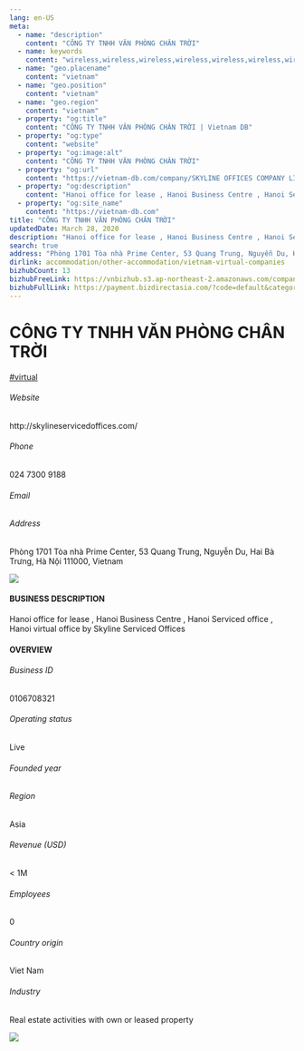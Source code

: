 ```yaml
---
lang: en-US
meta:
  - name: "description"
    content: "CÔNG TY TNHH VĂN PHÒNG CHÂN TRỜI"
  - name: keywords
    content: "wireless,wireless,wireless,wireless,wireless,wireless,wireless,wireless,wireless,wireless,wireless,wireless,wireless,wireless,wireless,wireless,wireless,vietnam-virtual-companies"
  - name: "geo.placename"
    content: "vietnam"
  - name: "geo.position"
    content: "vietnam"
  - name: "geo.region"
    content: "vietnam"
  - property: "og:title"
    content: "CÔNG TY TNHH VĂN PHÒNG CHÂN TRỜI | Vietnam DB"
  - property: "og:type"
    content: "website"
  - property: "og:image:alt"
    content: "CÔNG TY TNHH VĂN PHÒNG CHÂN TRỜI"
  - property: "og:url"
    content: "https://vietnam-db.com/company/SKYLINE OFFICES COMPANY LIMITED-2595830"
  - property: "og:description"
    content: "Hanoi office for lease , Hanoi Business Centre , Hanoi Serviced office , Hanoi virtual office by Skyline Serviced Offices"
  - property: "og:site_name"
    content: "https://vietnam-db.com"
title: "CÔNG TY TNHH VĂN PHÒNG CHÂN TRỜI"
updatedDate: March 28, 2020
description: "Hanoi office for lease , Hanoi Business Centre , Hanoi Serviced office , Hanoi virtual office by Skyline Serviced Offices"
search: true
address: "Phòng 1701 Tòa nhà Prime Center, 53 Quang Trung, Nguyễn Du, Hai Bà Trưng, Hà Nội 111000, Vietnam"
dirlink: accommodation/other-accommodation/vietnam-virtual-companies
bizhubCount: 13
bizhubFreeLink: https://vnbizhub.s3.ap-northeast-2.amazonaws.com/companies/vietnam-virtual-companies_preview.xlsx
bizhubFullLink: https://payment.bizdirectasia.com/?code=default&category=bizhub&item=vietnam-virtual-companies&redirect=https://vietnam-db.com
---
```



<div class="bd-item">
    <div class="item-content">
        <div class="detail-title-wrap">
            <h1 class="detail-title">
                CÔNG TY TNHH VĂN PHÒNG CHÂN TRỜI
            </h1>
        </div>
		<div class="detail-tagslist"><a href="/accommodation/other-accommodation/tags/virtual" class="detail-tagitem">#virtual</a></div>
        <h6 class="bd-label">Website</h6>
        <p>http://skylineservicedoffices.com/</p>
		<h6 class="bd-label">Phone</h6>
        <p>024 7300 9188</p>
        <h6 class="bd-label">Email</h6>
        <p><a class="textColorPrimary" href="#"></a></p>
        <h6 class="bd-label">Address</h6>
        <p>Phòng 1701 Tòa nhà Prime Center, 53 Quang Trung, Nguyễn Du, Hai Bà Trưng, Hà Nội 111000, Vietnam</p>
    </div>
</div>

<div class="banner-wrap text-center"><a href="" class="banner-link"><img src="/assets/vndb.com/BannerAds2.jpg" class="banner-img"></a></div>

<div class="bd-item">
    <div class="item-content">
        <h4 class="textColorPrimary item-title">BUSINESS DESCRIPTION</h4>
        <p>Hanoi office for lease , Hanoi Business Centre , Hanoi Serviced office , Hanoi virtual office by Skyline Serviced Offices</p>
    </div>
</div>

<div class="bd-item">
    <div class="item-content">
        <h4 class="textColorPrimary item-title">OVERVIEW</h4>
        <div class="item-info">
            <h6 class="bd-label">Business ID</h6>
            <p>0106708321</p>
        </div>
        <div class="item-info">
            <h6 class="bd-label">Operating status</h6>
            <p>Live<small class="bd-status_dot live"></small></p>
        </div>
        <div class="item-info">
            <h6 class="bd-label">Founded year</h6>
            <p></p>
        </div>
        <div class="item-info">
            <h6 class="bd-label">Region</h6>
            <p>Asia</p>
        </div>
        <div class="item-info">
            <h6 class="bd-label">Revenue (USD)</h6>
            <p>&lt; 1M</p>
        </div>
        <div class="item-info">
            <h6 class="bd-label">Employees</h6>
            <p>0</p>
        </div>
        <div class="item-info">
            <h6 class="bd-label">Country origin</h6>
            <p>Viet Nam</p>
        </div>
        <div class="item-info">
            <h6 class="bd-label">Industry</h6>
            <p>Real estate activities with own or leased property</p>
        </div>
    </div>
</div>

<div class="banner-wrap text-center"><a href="" class="banner-link"><img src="/assets/vndb.com/BannerAd_04_728x90.jpg" class="banner-img"></a></div>

<CustomPopup popupTitle="ENTER EMAIL TO DOWNLOAD" popupSubTitle="The companies data will be sent to your inbox. Please enter your email." :free="this.$frontmatter.bizhubFreeLink" :paid="this.$frontmatter.bizhubFullLink" :count="this.$frontmatter.bizhubCount"/>


